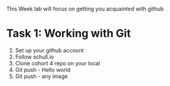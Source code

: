 This Week lab will focus on getting you acquainted with github

# Task 1: Working with Git


1. Set up your github account 
2. Follow schull.io
3. Clone cohort 4 repo on your local 
4. Git push - Hello world 
5. Git push - any image





